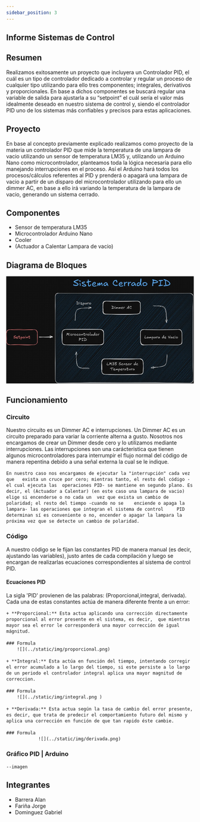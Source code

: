 ```yaml
---
sidebar_position: 3
---
```


## Informe Sistemas de Control

## Resumen
Realizamos exitosamente un proyecto que incluyera un Controlador PID, el cuál es un tipo de controlador dedicado a controlar y regular un proceso de cualquier tipo utilizando para ello tres componentes; integrales, derivativos y proporcionales. En base a dichos componentes se buscará regular una variable de salida para ajustarla a su “setpoint” el cuál sería el valor más idealmente deseado en nuestro sistema de control y, siendo el controlador PID uno de los sistemas más confiables y precisos para estas aplicaciones.



## Proyecto
En base al concepto previamente explicado realizamos como proyecto de la materia un controlador PID que mide la temperatura de una lampara de vacio utilizando un sensor de temperatura LM35 y, utilizando un Arduino Nano como microcontrolador, planteamos toda la lógica necesaria para ello manejando interrupciones en el proceso. Así el Arduino hará todos los procesos/cálculos referentes al PID y prenderá o apagará una lampara de vacio a partir de un disparo del microcontrolador utilizando para ello un dimmer AC, en base a ello irá variando la temperatura de la lampara de vacio, generando un sistema cerrado.

## Componentes

+ Sensor de temperatura  LM35 
+ Microcontrolador  Arduino Nano
+ Cooler
+ (Actuador a Calentar  Lampara de vacio)

## Diagrama de Bloques

![](../static/img/PID.jpeg)

## Funcionamiento

### Circuito
Nuestro circuito es un Dimmer AC e interrupciones.
	Un Dimmer AC es un circuito preparado para variar la corriente alterna a gusto. 
	Nosotros nos encargamos de crear un Dimmer desde cero y lo utilizamos 	mediante interrupciones. Las interrupciones son una carácteristica que tienen 	algunos microcontroladores para interrumpir el flujo normal del código de 	manera repentina debido a una señal externa la cual se le indique.

	En nuestro caso nos encargamos de ejecutar la "interrupción" cada vez que 	exista un cruce por cero; mientras tanto, el resto del código -el cual ejecuta las 	operaciones PID- se mantiene en segundo plano. Es decir, el (Actuador a Calentar) (en este caso una lampara de vacio) elige si encenderse o no cada un 	vez que exista un cambio de polaridad; el resto del tiempo -cuando no se 	enciende o apaga la lampara- las operaciones que integran el sistema de control 	PID determinan sí es conveniente o no, encender o apagar la lampara la 	próxima vez que se detecte un cambio de polaridad.

### Código
A nuestro código se le fijan las constantes PID de manera manual (es decir, ajustando las variables), justo antes de cada compilación y luego se encargan de realizarlas ecuaciones correspondientes al sistema de control PID.

#### Ecuaciones PID

La sigla 'PID' provienen de las palabras: (Proporcional,integral, derivada). Cada una de estas constantes actúa de manera diferente frente a un error:

    + **Proporcional:** Esta actua aplicando una corrección directamente proporcional al error presente en el sistema, es decir,  que mientras mayor sea el error le corresponderá una mayor corrección de igual mágnitud.

    ### Formula 
        ![](../static/img/proporcional.png) 

    + **Integral:** Esta actúa en función del tiempo, intentando corregir el error acumulado a lo largo del tiempo, si este persiste a lo largo de un periodo el controlador integral aplica una mayor magnitud de correccion. 
    
    ### Formula     
        ![](../static/img/integral.png )

    + **Derivada:** Esta actua según la tasa de cambio del error presente, es decir, que trata de predecir el comportamiento futuro del mismo y aplica una corrección en función de que tan rapido éste cambie.

    ### Formula
                ![](../static/img/derivada.png)






### Gráfico PID | Arduino
	--imagen




## Integrantes

+ Barrera Alan
+ Fariña Jorge
+ Dominguez Gabriel


